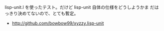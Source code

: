 lisp-unit.l を使ったテスト。だけど lisp-unit 自体の仕様をどうしようかま
だはっきり決めてないので、とても暫定。

- http://github.com/bowbow99/xyzzy.lisp-unit
